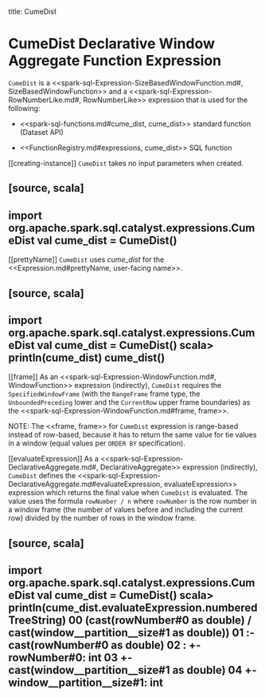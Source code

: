 title: CumeDist

# CumeDist Declarative Window Aggregate Function Expression

`CumeDist` is a <<spark-sql-Expression-SizeBasedWindowFunction.md#, SizeBasedWindowFunction>> and a <<spark-sql-Expression-RowNumberLike.md#, RowNumberLike>> expression that is used for the following:

* <<spark-sql-functions.md#cume_dist, cume_dist>> standard function (Dataset API)

* <<FunctionRegistry.md#expressions, cume_dist>> SQL function

[[creating-instance]]
`CumeDist` takes no input parameters when created.

[source, scala]
----
import org.apache.spark.sql.catalyst.expressions.CumeDist
val cume_dist = CumeDist()
----

[[prettyName]]
`CumeDist` uses *cume_dist* for the <<Expression.md#prettyName, user-facing name>>.

[source, scala]
----
import org.apache.spark.sql.catalyst.expressions.CumeDist
val cume_dist = CumeDist()
scala> println(cume_dist)
cume_dist()
----

[[frame]]
As an <<spark-sql-Expression-WindowFunction.md#, WindowFunction>> expression (indirectly), `CumeDist` requires the `SpecifiedWindowFrame` (with the `RangeFrame` frame type, the `UnboundedPreceding` lower and the `CurrentRow` upper frame boundaries) as the <<spark-sql-Expression-WindowFunction.md#frame, frame>>.

NOTE: The <<frame, frame>> for `CumeDist` expression is range-based instead of row-based, because it has to return the same value for tie values in a window (equal values per `ORDER BY` specification).

[[evaluateExpression]]
As a <<spark-sql-Expression-DeclarativeAggregate.md#, DeclarativeAggregate>> expression (indirectly), `CumeDist` defines the <<spark-sql-Expression-DeclarativeAggregate.md#evaluateExpression, evaluateExpression>> expression which returns the final value when `CumeDist` is evaluated. The value uses the formula `rowNumber / n` where `rowNumber` is the row number in a window frame (the number of values before and including the current row) divided by the number of rows in the window frame.

[source, scala]
----
import org.apache.spark.sql.catalyst.expressions.CumeDist
val cume_dist = CumeDist()
scala> println(cume_dist.evaluateExpression.numberedTreeString)
00 (cast(rowNumber#0 as double) / cast(window__partition__size#1 as double))
01 :- cast(rowNumber#0 as double)
02 :  +- rowNumber#0: int
03 +- cast(window__partition__size#1 as double)
04    +- window__partition__size#1: int
----
